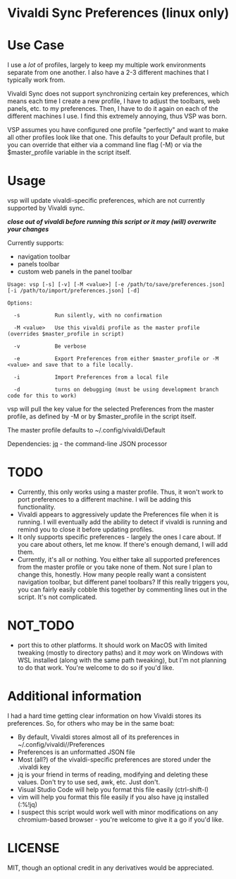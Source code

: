 # Vivaldi Sync Preferences (linux only)

# Use Case
I use a _lot_ of profiles, largely to keep my multiple work environments separate from one another.  I also have a 2-3 different machines that I typically work from.  

Vivaldi Sync does not support synchronizing certain key preferences, which means each time I create a new profile, I have to adjust the toolbars, web panels, etc. to my preferences.
Then, I have to do it again on each of the different machines I use.  I find this extremely annoying, thus VSP was born.

VSP assumes you have configured one profile "perfectly" and want to make all other profiles look like that one.  This defaults to your Default profile, but you can 
override that either via a command line flag (-M) or via the $master_profile variable in the script itself.

# Usage

vsp will update vivaldi-specific preferences, which are not currently supported by Vivaldi sync.

***close out of vivaldi before running this script or it may (will) overwrite your changes***

Currently supports:

* navigation toolbar
* panels toolbar
* custom web panels in the panel toolbar

```
Usage: vsp [-s] [-v] [-M <value>] [-e /path/to/save/preferences.json] [-i /path/to/import/preferences.json] [-d]

Options:

  -s           Run silently, with no confirmation
  
  -M <value>   Use this vivaldi profile as the master profile (overrides $master_profile in script)
  
  -v           Be verbose

  -e           Export Preferences from either $master_profile or -M <value> and save that to a file locally.  

  -i           Import Preferences from a local file

  -d           turns on debugging (must be using development branch code for this to work)
```
vsp will pull the key value for the selected Preferences from the master profile,
as defined by -M <path> or by $master_profile in the script itself.

The master profile defaults to ~/.config/vivaldi/Default

Dependencies: [jq](https://jqlang.github.io/jq/) - the command-line JSON processor

# TODO
* Currently, this only works using a master profile.  Thus, it won't work to port preferences to a different machine.  I will be adding this functionality.
* Vivaldi appears to aggressively update the Preferences file when it is running.  I will eventually add the ability to detect if vivaldi is running and remind you to close it before updating profiles.
* It only supports specific preferences - largely the ones I care about.  If you care about others, let me know.  If there's enough demand, I will add them.
* Currently, it's all or nothing.  You either take all supported preferences from the master profile or you take none of them.  Not sure I plan to change this, honestly.  How many people really want a consistent navigation toolbar, but different panel toolbars?  If this really triggers you, you can fairly easily cobble this together by commenting lines out in the script.  It's not complicated.

# NOT_TODO
* port this to other platforms.  It should work on MacOS with limited tweaking (mostly to directory paths) and it *may* work on Windows with WSL installed (along with the same path tweaking), but I'm not planning to do that work.  You're welcome to do so if you'd like.

# Additional information
I had a hard time getting clear information on how Vivaldi stores its preferences.  So, for others who may be in the same boat:

* By default, Vivaldi stores almost all of its preferences in ~/.config/vivaldi/<profile dir>/Preferences
* Preferences is an unformatted JSON file
* Most (all?) of the vivaldi-specific preferences are stored under the .vivaldi key
* jq is your friend in terms of reading, modifying and deleting these values.  Don't try to use sed, awk, etc.  Just don't.
* Visual Studio Code will help you format this file easily (ctrl-shift-I)
* vim will help you format this file easily if you also have jq installed (:%!jq)
* I suspect this script would work well with minor modifications on any chromium-based browser - you're welcome to give it a go if you'd like.

# LICENSE
MIT, though an optional credit in any derivatives would be appreciated.
